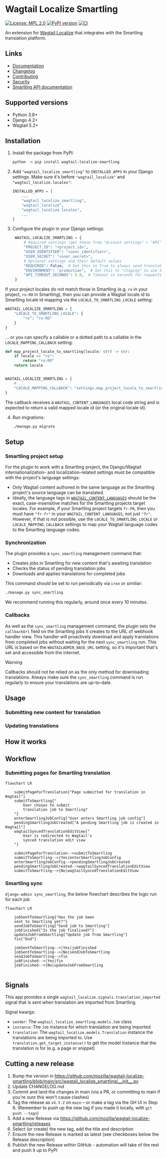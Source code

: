 # Wagtail Localize Smartling

[![License: MPL 2.0](https://img.shields.io/badge/License-MPL_2.0-brightgreen.svg)](https://opensource.org/licenses/MPL-2.0)
[![PyPI version](https://badge.fury.io/py/wagtail-localize-smartling.svg)](https://badge.fury.io/py/wagtail-localize-smartling)
[![CI](https://github.com/mozilla/wagtail-localize-smartling/actions/workflows/test.yml/badge.svg)](https://github.com/mozilla/wagtail-localize-smartling/actions/workflows/test.yml)

An extension for [Wagtail Localize](https://wagtail-localize.org/stable/) that
integrates with the Smartling translation platform.

## Links

- [Documentation](https://github.com/mozilla/wagtail-localize-smartling/blob/main/README.md)
- [Changelog](https://github.com/mozilla/wagtail-localize-smartling/blob/main/CHANGELOG.md)
- [Contributing](https://github.com/mozilla/wagtail-localize-smartling/blob/main/CONTRIBUTING.md)
- [Security](https://github.com/mozilla/wagtail-localize-smartling/security)
- [Smartling API documentation](https://api-reference.smartling.com/)

## Supported versions

- Python 3.8+
- Django 4.2+
- Wagtail 5.2+

## Installation

1. Install the package from PyPI:

    ```sh
    python -m pip install wagtail-localize-smartling
    ```

2. Add `"wagtail_localize_smartling"` to `INSTALLED_APPS` in your Django
    settings. Make sure it's before `"wagtail_localize"` and
    `"wagtail_localize.locales"`:

    ```python
    INSTALLED_APPS = [
        ...
        "wagtail_localize_smartling",
        "wagtail_localize",
        "wagtail_localize.locales",
        ...
    ]
    ```

3. Configure the plugin in your Django settings:

   ```python
    WAGTAIL_LOCALIZE_SMARTLING = {
        # Required settings (get these from "Account settings" > "API" in the Smartling dashboard)
        "PROJECT_ID": "<project_id>",
        "USER_IDENTIFIER": "<user_identifier>",
        "USER_SECRET": "<user_secret>",
        # Optional settings and their default values
        "REQUIRED": False,  # Set this to True to always send translations to Smartling
        "ENVIRONMENT": "production",  # Set this to "staging" to use Smartling's staging API
        "API_TIMEOUT_SECONDS": 5.0,  # Timeout in seconds for requests to the Smartling API
    }
    ```

If your project locales do not match those in Smartling (e.g. `ro` in your project, `ro-RO` in Smartling),
then you can provide a Wagtail locale id to Smartling locale id mapping via the `LOCALE_TO_SMARTLING_LOCALE` setting:

```python
WAGTAIL_LOCALIZE_SMARTLING = {
    "LOCALE_TO_SMARTLING_LOCALE": {
        "ro": "ro-RO"
    }
}
```

... or you can specify a callable or a dotted path to a callable in the `LOCALE_MAPPING_CALLBACK` setting:

```python
def map_project_locale_to_smartling(locale: str) -> str:
    if locale == "ro":
        return "ro-RO"
    return locale


WAGTAIL_LOCALIZE_SMARTLING = {
    # ...
    "LOCALE_MAPPING_CALLBACK": "settings.map_project_locale_to_smartling"
}
```

The callback receives a `WAGTAIL_CONTENT_LANGUAGES` local code string and is expected to return
a valid mapped locale id (or the original locale id).

4. Run migrations:

    ```sh
    ./manage.py migrate
    ```

## Setup

### Smartling project setup

For the plugin to work with a Smartling project, the Django/Wagtail internationalization- and localization-related settings must be compatible with the project's language settings:

- Only Wagtail content authored in the same language as the Smartling project's source language can be translated.
- Ideally, the language tags in [`WAGTAIL_CONTENT_LANGUAGES`](https://docs.wagtail.org/en/stable/reference/settings.html#wagtail-content-languages) should be the exact, case-insensitive matches for the Smartling projects target locales. For example, if your Smartling project targets `fr-FR`, then you must have `"fr-fr"` in your `WAGTAIL_CONTENT_LANGUAGES`, not just `"fr"`.
  However, if that is not possible, use the `LOCALE_TO_SMARTLING_LOCALE` or `LOCALE_MAPPING_CALLBACK` settings to map your Wagtail language codes to the Smartling language codes.

### Synchronization

The plugin provides a `sync_smartling` management command that:

- Creates jobs in Smartling for new content that's awaiting translation
- Checks the status of pending translation jobs
- Downloads and applies translations for completed jobs

This command should be set to run periodically via `cron` or similiar:

```sh
./manage.py sync_smartling
```

We recommend running this regularly, around once every 10 minutes.

### Callbacks

As well as the `sync_smartling` management command, the plugin sets the `callbackUrl` field on the Smartling jobs it creates to the URL of webhook handler view. This handler will proactively download and apply translations from completed jobs without waiting for the next `sync_smartling` run. This URL is based on the `WAGTAILADMIN_BASE_URL` setting, so it's important that's set and accessible from the internet.

> [!WARNING]
> Callbacks should not be relied on as the only method for downloading translations. Always make sure the `sync_smartling` command is run regularly to ensure your translations are up-to-date.

## Usage

### Submitting new content for translation
<!-- TODO -->

### Updating translations
<!-- TODO -->

## How it works
<!-- TODO -->

## Workflow

<!-- TODO make sure this is fleshed out properly -->

### Submitting pages for Smartling translation

```mermaid
flowchart LR

    submitPageForTranslation["Page submitted for translation in Wagtail"]
    submitToSmartling{"
        User choses to submit
        translation job to Smartling?
    "}
    enterSmartlingJobConfig["User enters Smartling job config"]
    pendingSmartlingJobCreated["A pending Smartling job is created in Wagtail"]
    wagtailSyncedTranslationEditView["
        User is redirected to Wagtail's
        synced translation edit view
    "]

    submitPageForTranslation-->submitToSmartling
    submitToSmartling-->|Yes|enterSmartlingJobConfig
    enterSmartlingJobConfig-->pendingSmartlingJobCreated
    pendingSmartlingJobCreated-->wagtailSyncedTranslationEditView
    submitToSmartling-->|No|wagtailSyncedTranslationEditView
```

### Smartling sync

`django-admin sync_smartling`, the below flowchart describes the logic run for each job

```mermaid
flowchart LR

    jobSentToSmartling{"Has the job been
    sent to Smartling yet?"}
    sendJobToSmartling["Send job to Smartling"]
    jobFinished{"Is the job finalised?"}
    updateJobFromSmartling["Update job from Smartling"]
    fin["End"]

    jobSentToSmartling-->|Yes|jobFinished
    jobSentToSmartling-->|No|sendJobToSmartling
    sendJobToSmartling-->fin
    jobFinished-->|Yes|fin
    jobFinished-->|No|updateJobFromSmartling


```

## Signals

This app provides a single `wagtail_localize.signals.translation_imported`
signal that is sent when translation are imported from Smartling.

Signal kwargs:

- `sender`: The `wagtail_localize_smartling.models.Job` class
- `instance`: The `Job` instance for which translation are being imported
- `translation`: The `wagtail_localize.models.Translation` instance the translations are being imported to.
  Use `translation.get_target_instance()` to get the model instance that the translation is for (e.g. a page or snippet)

## Cutting a new release

1. Bump the version in <https://github.com/mozilla/wagtail-localize-smartling/blob/main/src/wagtail_localize_smartling/__init__.py>
2. Update CHANGELOG.md
3. Commit and land the changes in main (via a PR, or committing to main if you're _sure_ this won't cause clashes)
4. Tag the release as `vX.Y.Z` on `main` – or make a tag via the GH UI in Step 6. (Remember to push up the new tag if you made it locally, with `git push --tags`)
5. Add a new Release via <https://github.com/mozilla/wagtail-localize-smartling/releases>
6. Select (or create) the new tag, add the title and description
7. Ensure the new Release is marked as latest (see checkboxes below the Release description)
8. Publish the new Release within GitHub - automation will take of the rest and push it up to PyPI

